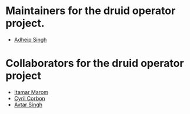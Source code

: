 # Maintainers for the druid operator project.

- [Adheip Singh](https://github.com/AdheipSingh)

# Collaborators for the druid operator project

- [Itamar Marom](https://github.com/itamar-marom)
- [Cyril Corbon](https://github.com/cyril-corbon)
- [Avtar Singh](https://github.com/avtarOPS)  

